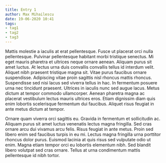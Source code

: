 ```yaml
---
title: Entry 1
author: Max Mihailescu
date: 19-06-2020 10:41
tags: 
- tag1
- tag2
- tag3
---
```


Mattis molestie a iaculis at erat pellentesque. Fusce ut placerat orci nulla pellentesque. Pulvinar pellentesque habitant morbi tristique senectus. Mi eget mauris pharetra et ultrices neque ornare aenean. Aliquam purus sit amet luctus. At lectus urna duis convallis convallis tellus id interdum velit. Aliquet nibh praesent tristique magna sit. Vitae purus faucibus ornare suspendisse. Adipiscing vitae proin sagittis nisl rhoncus mattis rhoncus. Suspendisse sed nisi lacus sed viverra tellus in hac. In fermentum posuere urna nec tincidunt praesent. Ultrices in iaculis nunc sed augue lacus. Metus dictum at tempor commodo ullamcorper. Aenean pharetra magna ac placerat vestibulum lectus mauris ultrices eros. Etiam dignissim diam quis enim lobortis scelerisque fermentum dui faucibus. Aliquet risus feugiat in ante metus dictum at tempor.

Ornare quam viverra orci sagittis eu. Gravida in fermentum et sollicitudin ac. Aliquam purus sit amet luctus venenatis lectus magna fringilla. Sed cras ornare arcu dui vivamus arcu felis. Risus feugiat in ante metus. Proin sed libero enim sed faucibus turpis in eu mi. Lectus magna fringilla urna porttitor rhoncus dolor purus. Euismod lacinia at quis risus sed vulputate odio ut enim. Magna etiam tempor orci eu lobortis elementum nibh. Sed blandit libero volutpat sed cras ornare. Tellus at urna condimentum mattis pellentesque id nibh tortor.